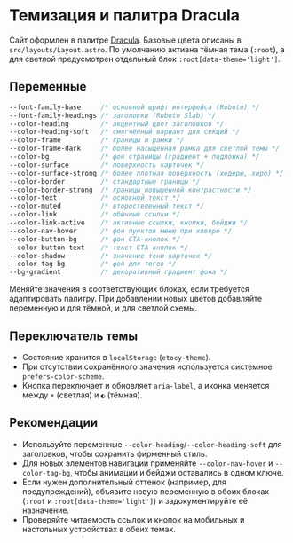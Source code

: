 # Темизация и палитра Dracula

Сайт оформлен в палитре [Dracula](https://draculatheme.com/). Базовые цвета описаны в `src/layouts/Layout.astro`. По умолчанию активна тёмная тема (`:root`), а для светлой предусмотрен отдельный блок `:root[data-theme='light']`.

## Переменные

```css
--font-family-base     /* основной шрифт интерфейса (Roboto) */
--font-family-headings /* заголовки (Roboto Slab) */
--color-heading        /* акцентный цвет заголовков */
--color-heading-soft   /* смягчённый вариант для секций */
--color-frame          /* границы и рамки */
--color-frame-dark     /* более насыщенная рамка для светлой темы */
--color-bg             /* фон страницы (градиент + подложка) */
--color-surface        /* поверхность карточек */
--color-surface-strong /* более плотная поверхность (хедеры, хиро) */
--color-border         /* стандартные границы */
--color-border-strong  /* границы повышенной контрастности */
--color-text           /* основной текст */
--color-muted          /* второстепенный текст */
--color-link           /* обычные ссылки */
--color-link-active    /* активные ссылки, кнопки, бейджи */
--color-nav-hover      /* фон пунктов меню при ховере */
--color-button-bg      /* фон CTA-кнопок */
--color-button-text    /* текст CTA-кнопок */
--color-shadow         /* значение тени карточек */
--color-tag-bg         /* фон для тегов */
--bg-gradient          /* декоративный градиент фона */
```

Меняйте значения в соответствующих блоках, если требуется адаптировать палитру. При добавлении новых цветов добавляйте переменную и для тёмной, и для светлой схемы.

## Переключатель темы

- Состояние хранится в `localStorage` (`etocy-theme`).
- При отсутствии сохранённого значения используется системное `prefers-color-scheme`.
- Кнопка переключает и обновляет `aria-label`, а иконка меняется между `☀` (светлая) и `◐` (тёмная).

## Рекомендации

- Используйте переменные `--color-heading`/`--color-heading-soft` для заголовков, чтобы сохранить фирменный стиль.
- Для новых элементов навигации применяйте `--color-nav-hover` и `--color-tag-bg`, чтобы анимации и бейджи оставались в одном ключе.
- Если нужен дополнительный оттенок (например, для предупреждений), объявите новую переменную в обоих блоках (`:root` и `:root[data-theme='light']`) и задокументируйте её назначение.
- Проверяйте читаемость ссылок и кнопок на мобильных и настольных устройствах в обеих темах.
